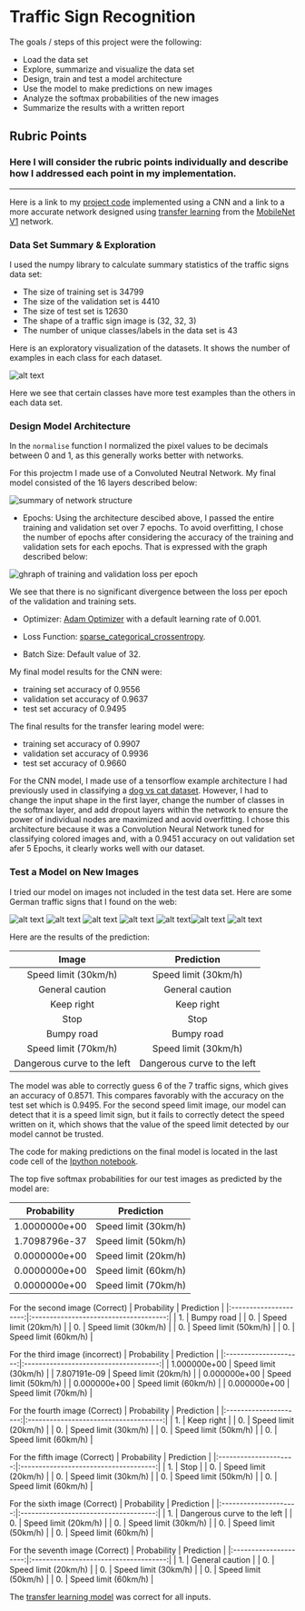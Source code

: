 # **Traffic Sign Recognition** 

The goals / steps of this project were the following:
* Load the data set
* Explore, summarize and visualize the data set
* Design, train and test a model architecture
* Use the model to make predictions on new images
* Analyze the softmax probabilities of the new images
* Summarize the results with a written report


[//]: # (Image References)

[image1]: ./distribution_images/bar.png "distribution"
[image2]: ./distribution_images/loss.png "distribution"
[image3]: ./distribution_images/summary.png "distribution"
[image4]: ./test_images/30mph.jpg "30mph"
[image6]: ./test_images/general_caution2.png "General Caution 2"
[image7]: ./test_images/keep_right.jpg "Keep Right"
[image8]: ./test_images/stop.jpg "Stop"
[image9]: ./test_images/bumpy_road.jpg "Bumpy Road"
[image10]: ./test_images/images.jpg "Images"
[image11]: ./test_images/curve.png "Curve"

## Rubric Points
### Here I will consider the rubric points individually and describe how I addressed each point in my implementation.

---
Here is a link to my [project code](./Traffic_Sign_Classifier.ipynb) implemented using a CNN and a link to a more accurate network designed using [transfer learning](./Transfer_Learning.ipynb) from the [MobileNet V1](https://tfhub.dev/google/imagenet/mobilenet_v1_050_160/classification/4) network.    

### Data Set Summary & Exploration

I used the numpy library to calculate summary statistics of the traffic
signs data set:

* The size of training set is 34799
* The size of the validation set is 4410
* The size of test set is 12630
* The shape of a traffic sign image is (32, 32, 3)
* The number of unique classes/labels in the data set is 43

Here is an exploratory visualization of the datasets. It shows the number of examples in each class for each dataset.

![alt text][image1]


Here we see that certain classes have more test examples than the others in each data set.

### Design Model Architecture

In the `normalise` function I normalized the pixel values to be decimals between 0 and 1, as this generally works better with networks.

For this projectm I made use of a Convoluted Neutral Network. My final model consisted of the 16 layers described below:

![summary of network structure][image3]


* Epochs: Using the architecture descibed above, I passed the entire training and validation set over 7 epochs. To avoid overfitting, I chose the number of epochs after considering the accuracy of the training and validation sets for each epochs. That is expressed with the graph described below:

![ghraph of training and validation loss per epoch][image2]

We see that there is no significant divergence between the loss per epoch of the validation and training sets.

* Optimizer: [Adam Optimizer](https://www.tensorflow.org/api_docs/python/tf/compat/v1/train/AdamOptimizer) with a default learning rate of 0.001.

* Loss Function: [sparse_categorical_crossentropy](https://www.tensorflow.org/api_docs/python/tf/keras/losses/sparse_categorical_crossentropy).

* Batch Size: Default value of 32.

My final model results for the CNN were:
* training set accuracy of 0.9556
* validation set accuracy of 0.9637
* test set accuracy of 0.9495

The final results for the transfer learing model were:
* training set accuracy of 0.9907
* validation set accuracy of 0.9936
* test set accuracy of 0.9660

For the CNN model, I made use of a tensorflow example architecture I had previously used in classifying a [dog vs cat dataset](https://colab.research.google.com/github/tensorflow/examples/blob/master/courses/udacity_intro_to_tensorflow_for_deep_learning/l05c01_dogs_vs_cats_without_augmentation.ipynb#scrollTo=wqtiIPRbG4FA). However, I had to change the input shape in the first layer, change the number of classes in the softmax layer, and add dropout layers within the network to ensure the power of individual nodes are maximized and aovid overfitting. I chose this architecture because it was a Convolution Neural Network tuned for classifying colored images and, with a 0.9451 accuracy on out validation set afer 5 Epochs, it clearly works well with our dataset.
 

### Test a Model on New Images
I tried our model on images not included in the test data set. Here are some German traffic signs that I found on the web:

![alt text][image4] ![alt text][image6] 
![alt text][image7] ![alt text][image8]
![alt text][image9]![alt text][image10]
![alt text][image11]

Here are the results of the prediction:

| Image			             |     Prediction	        					| 
|:--------------------------:|:--------------------------------------------:| 
| Speed limit (30km/h) 	     | Speed limit (30km/h)  						|
| General caution            | General caution                              |
| Keep right			     | Keep right          							|
| Stop                       | Stop                                         |
| Bumpy road    		     | Bumpy road									|
| Speed limit (70km/h)	     | Speed limit (30km/h)			 				|
| Dangerous curve to the left| Dangerous curve to the left                  |

The model was able to correctly guess 6 of the 7 traffic signs, which gives an accuracy of 0.8571. This compares favorably with the accuracy on the test set which is 0.9495. For the second speed limit image, our model can detect that it is a speed limit sign, but it fails to correctly detect the speed written on it, which shows that the value of the speed limit detected by our model cannot be trusted.

The code for making predictions on the final model is located in the last code cell of the [Ipython notebook](./Traffic_Sign_Classifier.ipynb).

The top five softmax probabilities for our test images as predicted by the model are:

| Probability         	|     Prediction	  					| 
|:---------------------:|:-------------------------------------:| 
| 1.0000000e+00       			| Speed limit (30km/h)   			    | 
| 1.7098796e-37    				| Speed limit (50km/h)					|
| 0.0000000e+00					| Speed limit (20km/h)					|
| 0.0000000e+00	      			| Speed limit (60km/h)					|
| 0.0000000e+00				    | Speed limit (70km/h)      		    |

For the second image (Correct)
| Probability         	|     Prediction       					| 
|:---------------------:|:-------------------------------------:| 
| 1.       			    | Bumpy road          	            	| 
| 0.    				| Speed limit (20km/h)					|
| 0.					| Speed limit (30km/h)					|
| 0.	      			| Speed limit (50km/h)					|
| 0.				    | Speed limit (60km/h)      			|

For the third image (incorrect)
| Probability         	|     Prediction	  					| 
|:---------------------:|:-------------------------------------:| 
| 1.000000e+00   	    | Speed limit (30km/h)          		| 
| 7.807191e-09    		| Speed limit (20km/h)					|
| 0.000000e+00  		| Speed limit (50km/h)					|
| 0.000000e+00			| Speed limit (60km/h)					|
| 0.000000e+00  	    | Speed limit (70km/h)      			|

For the fourth image (Correct)
| Probability         	|     Prediction	  					| 
|:---------------------:|:-------------------------------------:| 
| 1.       		    	| Keep right         	            	| 
| 0.    				| Speed limit (20km/h)					|
| 0.					| Speed limit (30km/h)					|
| 0.	      			| Speed limit (50km/h)					|
| 0.				    | Speed limit (60km/h)      			|

For the fifth image (Correct)
| Probability         	|     Prediction	  					| 
|:---------------------:|:-------------------------------------:| 
| 1.       			    | Stop          		                | 
| 0.    				| Speed limit (20km/h)					|
| 0.					| Speed limit (30km/h)					|
| 0.	      			| Speed limit (50km/h)					|
| 0.				    | Speed limit (60km/h)      			|

For the sixth image (Correct)
| Probability         	|     Prediction	  					| 
|:---------------------:|:-------------------------------------:| 
| 1.       		    	| Dangerous curve to the left     		| 
| 0.    				| Speed limit (20km/h)					|
| 0.					| Speed limit (30km/h)					|
| 0.	      			| Speed limit (50km/h)					|
| 0.				    | Speed limit (60km/h)      			|

For the seventh image (Correct)
| Probability         	|     Prediction	  					| 
|:---------------------:|:-------------------------------------:| 
| 1.       			    | General caution                  		| 
| 0.    				| Speed limit (20km/h)					|
| 0.					| Speed limit (30km/h)					|
| 0.	      			| Speed limit (50km/h)					|
| 0.				    | Speed limit (60km/h)      			|

The [transfer learning model](./Transfer_Learning.ipynb) was correct for all inputs.